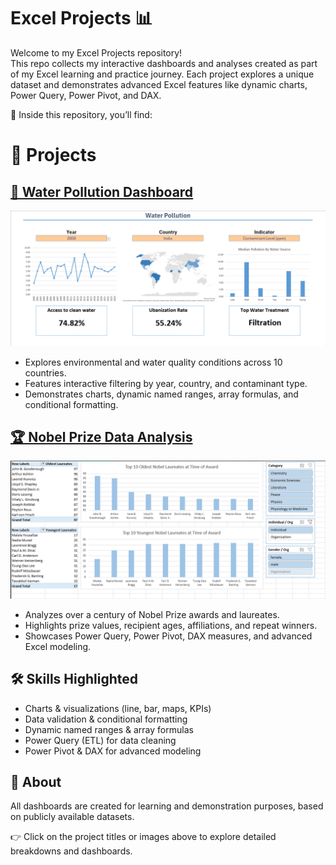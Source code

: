 # Excel Projects 📊

Welcome to my Excel Projects repository!  
This repo collects my interactive dashboards and analyses created as part of my Excel learning and practice journey. Each project explores a unique dataset and demonstrates advanced Excel features like dynamic charts, Power Query, Power Pivot, and DAX.

🔎 Inside this repository, you’ll find:

# 📂 Projects

## [🌊 Water Pollution Dashboard](./Project_1/README.md)

[![Dashboard](images/P1/1_Dashboard.gif)](./Project_1/README.md)

-   Explores environmental and water quality conditions across 10 countries.
-   Features interactive filtering by year, country, and contaminant type.
-   Demonstrates charts, dynamic named ranges, array formulas, and conditional formatting.

## [🏆 Nobel Prize Data Analysis](./Project_2/README.md)

[![Dashboard](images/P2/3_1.png)](./Project_2/README.md)

-   Analyzes over a century of Nobel Prize awards and laureates.
-   Highlights prize values, recipient ages, affiliations, and repeat winners.
-   Showcases Power Query, Power Pivot, DAX measures, and advanced Excel modeling.

## 🛠️ Skills Highlighted

-   Charts & visualizations (line, bar, maps, KPIs)
-   Data validation & conditional formatting
-   Dynamic named ranges & array formulas
-   Power Query (ETL) for data cleaning
-   Power Pivot & DAX for advanced modeling

## 📑 About

All dashboards are created for learning and demonstration purposes, based on publicly available datasets.  

👉 Click on the project titles or images above to explore detailed breakdowns and dashboards.
